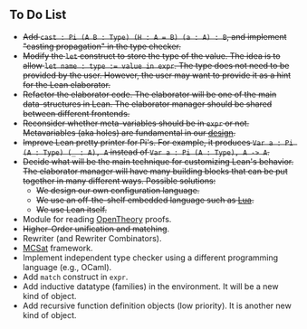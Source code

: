To Do List
----------

- ~~Add `cast : Pi (A B : Type) (H : A = B) (a : A) : B`, and implement "casting propagation" in the type checker.~~
- ~~Modify the `let` construct to store the type of the value. The idea is to allow `let name : type := value in expr`. The type does not need to be provided by the user. However, the user may want to provide it as a hint for the Lean elaborator.~~
- ~~Refactor the elaborator code. The elaborator will be one of the main data-structures in Lean. The elaborator manager should be shared between different frontends.~~
- ~~Reconsider whether meta-variables should be in `expr` or not. Metavariables (aka holes) are fundamental in our [design](design.md).~~
- ~~Improve Lean pretty printer for Pi's. For example, it produces `Var a : Pi (A : Type) (_ : A), A` instead of `Var a : Pi (A : Type), A -> A`.~~
- ~~Decide what will be the main technique for customizing Lean's behavior. The elaborator manager will have many building blocks that can be put together in many different ways. Possible solutions:~~
   - ~~We design our own configuration language.~~
   - ~~We use an off-the-shelf embedded language such as [Lua](http://www.lua.org).~~
   - ~~We use Lean itself.~~
- Module for reading [OpenTheory](http://www.gilith.com/research/opentheory/) proofs.
- ~~Higher-Order unification and matching~~.
- Rewriter (and Rewriter Combinators).
- [MCSat](http://leodemoura.github.io/files/fmcad2013.pdf) framework.
- Implement independent type checker using a different programming language (e.g., OCaml).
- Add `match` construct in `expr`.
- Add inductive datatype (families) in the environment. It will be a new kind of object.
- Add recursive function definition objects (low priority). It is another new kind of object.
